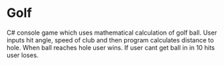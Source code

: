 # Golf

C# console game which uses mathematical calculation of golf ball. 
User inputs hit angle, speed of club and then program calculates distance to hole. 
When ball reaches hole user wins. If user cant get ball in in 10 hits user loses.
